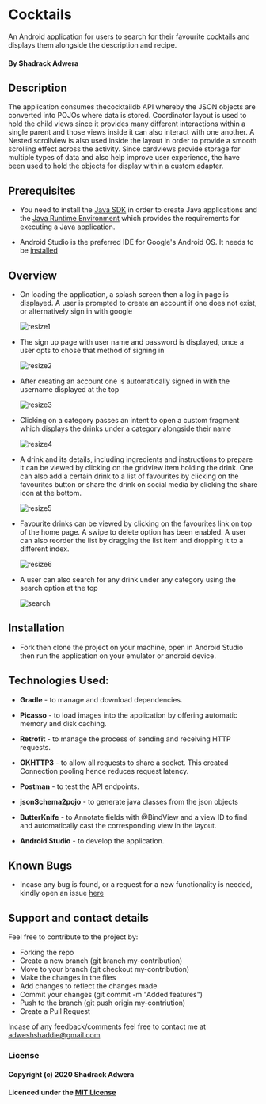 # Cocktails

An Android application for users to search for their favourite cocktails and displays them alongside the description and recipe.

#### By Shadrack Adwera

## Description

The application consumes thecocktaildb API whereby the JSON objects are converted into POJOs where data is stored. Coordinator layout is used to hold the child views since it provides many different interactions within a single parent and those views inside it can also interact with one another. A Nested scrollview is also used inside the layout in order to provide a smooth scrolling effect across the activity. Since cardviews provide storage for multiple types of data and also help improve user experience, the have been used to hold the objects for display within a custom adapter.

## Prerequisites

* You need to install the [Java SDK](https://sdkman.io/install) in order to create Java applications and the [Java Runtime Environment](https://sdkman.io/usage) which provides the requirements for executing a Java application.

* Android Studio is the preferred IDE for Google's Android OS. It needs to be [installed](https://developer.android.com/studio#downloads)

## Overview

* On loading the application, a splash screen then a log in page is displayed. A user is prompted to create an account if one does not exist, or alternatively sign in with google

     ![resize1](https://user-images.githubusercontent.com/25340965/75249441-631b0b00-57e7-11ea-98f3-53c2b6dca9d8.jpg) 
  
 * The sign up page with user name and password is displayed, once a user opts to chose that method of signing in
 
      ![resize2](https://user-images.githubusercontent.com/25340965/75249762-efc5c900-57e7-11ea-8517-d3dee0e4da37.jpg)

* After creating an account one is automatically signed in with the username displayed at the top

     ![resize3](https://user-images.githubusercontent.com/25340965/75250224-eab54980-57e8-11ea-858e-6b4f36bf4a5a.jpg)

* Clicking on a category passes an intent to open a custom fragment which displays the drinks under a category alongside their name

     ![resize4](https://user-images.githubusercontent.com/25340965/75250281-12a4ad00-57e9-11ea-91c6-601a860b9e6c.jpg)

* A drink and its details, including ingredients and instructions to prepare it can be viewed by clicking on the gridview item holding the drink. One can also add a certain drink to a list of favourites by clicking on the favourites button or share the drink on social media by clicking the share icon at the bottom.

     ![resize5](https://user-images.githubusercontent.com/25340965/75250363-4253b500-57e9-11ea-8614-1261fa6cb916.jpg)

* Favourite drinks can be viewed by clicking on the favourites link on top of the home page. A swipe to delete option has been enabled. A user can also reorder the list by dragging the list item and dropping it to a different index.

     ![resize6](https://user-images.githubusercontent.com/25340965/75250527-978fc680-57e9-11ea-908f-ff2d7dcc11b5.jpg)
     
 * A user can also search for any drink under any category using the search option at the top
 
     ![search](https://user-images.githubusercontent.com/25340965/75250737-1422a500-57ea-11ea-8051-c016bbfe7a92.jpg)

## Installation

* Fork then clone the project on your machine, open in Android Studio then run the application on your emulator or android device.

## Technologies Used:

* **Gradle** - to manage and download dependencies.

* **Picasso** - to load images into the application by offering automatic memory and disk caching.

* **Retrofit** - to manage the process of sending and receiving HTTP requests.

* **OKHTTP3** - to allow all requests to share a socket. This created Connection pooling hence reduces request latency.

* **Postman** - to test the API endpoints.

* **jsonSchema2pojo** - to generate java classes from the json objects  

* **ButterKnife** - to Annotate fields with @BindView and a view ID to find and automatically cast the corresponding view in the layout.

* **Android Studio** - to develop the application.

## Known Bugs

* Incase any bug is found, or a request for a new functionality is needed, kindly open an issue [here](https://github.com/ShadrackAdwera/Cocktails/issues/new)

## Support and contact details

Feel free to contribute to the project by:

* Forking the repo
* Create a new branch (git branch my-contribution)
* Move to your branch (git checkout my-contribution)
* Make the changes in the files
* Add changes to reflect the changes made
* Commit your changes (git commit -m "Added features")
* Push to the branch (git push origin my-contriution)
* Create a Pull Request

Incase of any feedback/comments feel free to contact me at adweshshaddie@gmail.com

### License

#### Copyright (c) 2020 Shadrack Adwera

#### Licenced under the [MIT License](LICENSE)
